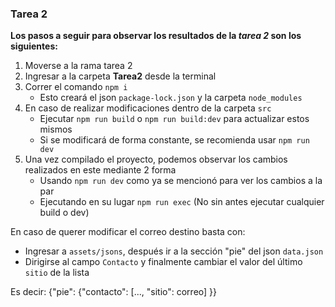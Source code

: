 ### Tarea 2

**Los pasos a seguir para observar los resultados de la *tarea 2* son los siguientes:**

1. Moverse a la rama tarea 2
2. Ingresar a la carpeta **Tarea2** desde la terminal
3. Correr el comando `npm i`
    - Esto creará el json `package-lock.json` y la carpeta `node_modules`
4. En caso de realizar modificaciones dentro de la carpeta `src`
    - Ejecutar `npm run build` o `npm run build:dev` para actualizar estos mismos
    - Si se modificará de forma constante, se recomienda usar `npm run dev`
5. Una vez compilado el proyecto, podemos observar los cambios realizados en este mediante 2 forma
    - Usando `npm run dev` como ya se mencionó para ver los cambios a la par
    - Ejecutando en su lugar `npm run exec` (No sin antes ejecutar cualquier build o dev)

En caso de querer modificar el correo destino basta con:
- Ingresar a `assets/jsons`, después ir a la sección "pie" del json `data.json`
- Dirigirse al campo `Contacto` y finalmente cambiar el valor del último `sitio` de la lista

Es decir: {"pie": {"contacto": [..., "sitio": correo] }}





